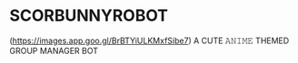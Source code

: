 # SCORBUNNYROBOT
(https://images.app.goo.gl/BrBTYiULKMxfSibe7)
A CUTE 𝙰𝙽𝙸𝙼𝙴 THEMED GROUP MANAGER BOT

